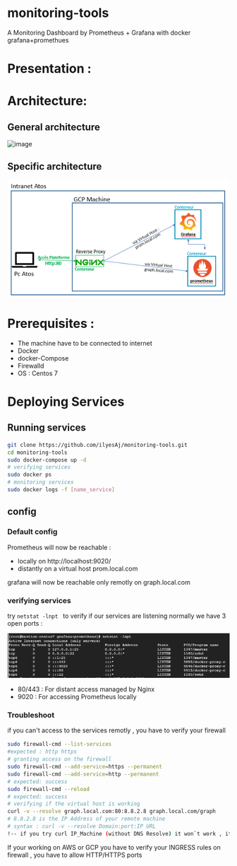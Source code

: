 # monitoring-tools
A Monitoring Dashboard by Prometheus + Grafana with docker
grafana+promethues

# Presentation :
# Architecture: 
## General architecture 
![image](https://img.linuxfr.org/img/68747470733a2f2f70726f6d6574686575732e696f2f6173736574732f6172636869746563747572652e737667/architecture.svg)
## Specific architecture



![9b115d69f87870c67f1c8ae23e89948f.png](https://github.com/ilyesAj/monitoring-tools/blob/master/_resources/59d77dc9c3284c9cb563ff2629d331ce.png)



# Prerequisites :

- The machine have to be connected to internet
- Docker
- docker-Compose
- Firewalld
- OS : Centos 7

# Deploying Services
## Running services
````sh
git clone https://github.com/ilyesAj/monitoring-tools.git
cd monitoring-tools
sudo docker-compose up -d
# verifying services
sudo docker ps
# monitoring services
sudo docker logs -f [name_service]
````
##  config 
### Default config 
Prometheus will now be reachable :
- locally on http://localhost:9020/ 
- distantly on a virtual host prom.local.com

grafana will now be reachable only remotly on graph.local.com
### verifying services 
try `netstat -lnpt ` to verify if our services are listening 
normally we have 3 open ports :

![5efbe42747f87a1afbfa74b319d5e5bf.png](https://github.com/ilyesAj/monitoring-tools/blob/master/_resources/7b3c13b3d7a1439297ddfa88d782715d.png)

- 80/443 : For distant access managed by Nginx
- 9020 : For accessing Prometheus locally

### Troubleshoot 
if you can't access to the services remotly , you have to verify your firewall 
````sh
sudo firewall-cmd --list-services
#expected : http https 
# granting access on the firewall
sudo firewall-cmd --add-service=https --permanent
sudo firewall-cmd --add-service=http --permanent
# expected: success
sudo firewall-cmd --reload
# expected: success
# verifying if the virtual host is working 
curl -v --resolve graph.local.com:80:8.8.2.8 graph.local.com/graph
# 8.8.2.8 is the IP Address of your remote machine
# syntax : curl -v --resolve Domain:port:IP URL
!-- if you try curl IP_Machine (without DNS Resolve) it won`t work , it will be blocked  by Nginx --!
````
If your working on AWS or GCP you have to verify your INGRESS rules on firewall , you have to allow HTTP/HTTPS ports 
